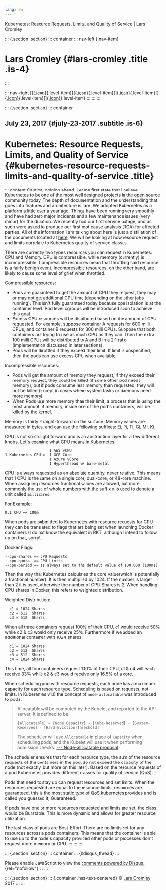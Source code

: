 ```yaml
---
lang: en
---
```


Kubernetes: Resource Requests, Limits, and Quality of Service \| Lars
Cromley

::: {.section .section}
::: container
::: nav-left
[](https://cromleylabs.com){.nav-item}

# Lars Cromley {#lars-cromley .title .is-4}
:::

::: nav-right
[[]{.icon}](/about){.level-item}[[]{.icon}](/disclaimer){.level-item}[[]{.icon}](https://github.com/callmeradical){.level-item}[[]{.icon}](https://twitter.com/callmeradical){.level-item}[[]{.icon}](/index.xml){.level-item}
:::
:::
:::

::: {.section .section}
::: container
## July 23, 2017 {#july-23-2017 .subtitle .is-6}

# Kubernetes: Resource Requests, Limits, and Quality of Service {#kubernetes-resource-requests-limits-and-quality-of-service .title}

::: content
Caution, opinion ahead. Let me first state that I believe Kubernetes to
be one of the most well designed projects in the open source community
today. The depth of documentation and the understanding that goes into
features and architecture is rare. We adopted Kubernetes as a platform a
little over a year ago. Things have been running very smoothly and have
had zero major incidents and a few maintenance issues (very minor) for
the duration. We recently had our first service outage, and as such were
asked to produce our first root cause analysis (RCA) for affected
parties. All of the information I am talking about here is just a
distillation of the documents located at
[here](https://github.com/kubernetes/community/tree/master/contributors/design-proposals).
We will be looking at how resource request and limits correlate to
Kubernetes quality of service classes.

There are currently two types resources you can request in Kubernetes:
CPU and Memory. CPU is compressible, while memory (currently) is
incompressible. Compressible resources mean that throttling said
resource is a fairly benign event. Incompressible resources, on the
other hand, are likely to cause some level of grief when throttled.

Compressible resources:

-   Pods are guaranteed to get the amount of CPU they request, they may
    or may not get additional CPU time (depending on the other jobs
    running). This isn't fully guaranteed today because cpu isolation is
    at the container level. Pod level cgroups will be introduced soon to
    achieve this goal.
-   Excess CPU resources will be distributed based on the amount of CPU
    requested. For example, suppose container A requests for 600 milli
    CPUs, and container B requests for 300 milli CPUs. Suppose that both
    containers are trying to use as much CPU as they can. Then the extra
    100 milli CPUs will be distributed to A and B in a 2:1 ratio
    (implementation discussed in later sections).
-   Pods will be throttled if they exceed their limit. If limit is
    unspecified, then the pods can use excess CPU when available.

Incompressible resources:

-   Pods will get the amount of memory they request, if they exceed
    their memory request, they could be killed (if some other pod needs
    memory), but if pods consume less memory than requested, they will
    not be killed (except in cases where system tasks or daemons need
    more memory).
-   When Pods use more memory than their limit, a process that is using
    the most amount of memory, inside one of the pod's containers, will
    be killed by the kernel.

Memory is fairly straight-forward on the surface. Memory values are
measured in bytes, and can use the following suffixes: Ei, Pi, Ti, Gi,
Mi, Ki.

CPU is not so straight forward and is an abstraction layer for a few
different knobs. Let's examine what CPU means in Kubernetes.

                        1 AWS vCPU
    1 Kubernetes CPU =  1 GCP Core
                        1 Azure vCore
                        1 Hyperthread w/ bare-metal

CPU is always requested as an absolute quantity, never relative. This
means that 1 CPU is the same on a single core, dual-core, or 48-core
machine. When assigning resources fractional values are allowed, but
more commonly the use of whole numbers with the suffix `m` is used to
denote a unit called `millicores`.

For Example:

    0.1 CPU == 100m

When pods are submitted to Kubernetes with resource requests for CPU
they can be translated to flags that are being set when launching Docker
containers (I do not know the equivalent in RKT, although I intend to
follow up on that, sorry!).

Docker Flags:

    --cpu-shares == CPU Requests
    --cpu-quota  == CPU Limits
    --cpu-period == Is always set to the default value of 100,000 (100ms)

Then the way that Kubernetes calculates the core value(which is
potentially a fractional number). It is then multiplied by 1024. If the
number is larger than 2 it is used, otherwise the number of CPU Shares
is 2. When handling CPU shares in Docker, this refers to weighted
distribution.

Weighted Distribution:

      c1 = 1024 Shares
      c2 = 512  Shares
      c3 = 512  Shares

When all three containers request 100% of their CPU, c1 would receive
50% while c2 & c3 would only receive 25%. Furthermore if we added an
additional container with 1024 shares:

      c1 = 1024 Shares
      c2 = 512  Shares
      c3 = 512  Shares
      c4 = 1024 Shares

This time, all four containers request 100% of their CPU, c1 & c4 will
each receive 33% while c2 & c3 would receive only 16.5% of a core.

When scheduling pod with resource requests, each node has a maximum
capacity for each resource type. Scheduling is based on requests, not
limits. In Kuberentes v1.6 the concept of `node-allocatable` was
introduced to pods.

> Allocatable will be computed by the Kubelet and reported to the API
> server. It is defined to be:
>
> `[Allocatable] = [Node Capacity] - [Kube-Reserved] - [System-Reserved] - [Hard-Eviction-Threshold]`
>
> The scheduler will use `Allocatable` in place of `Capacity` when
> scheduling pods, and the Kubelet will use it when performing admission
> checks. [--- Node-allocatable
> proposal](https://github.com/kubernetes/community/blob/master/contributors/design-proposals/node-allocatable.md)

The scheduler ensures that for each resource type, the sum of the
resource requests of the containers in the pod, do not exceed the
capacity of the node (not exactly, but more on this later). Based on the
resource requests of a pod Kubernetes provides different classes for
quality of service (QoS).

Pods that need to stay up can request resources and set limits. When the
resources requested are equal to the resource limits, resources are
guaranteed, this is the most static type of QoS kubernetes provides and
is called you guessed it; Guaranteed.

If pods have one or more resources requested and limits are set, the
class would be Burstable. This is more dynamic and allows for greater
resource utilization.

The last class of pods are Best-Effort. There are no limits set for any
resources across a pods containers. This means that the container is
able to use up to the node's capacity provided other pods or processes
don't request more memory or CPU.
:::
:::
:::

::: {.section .section}
::: container
::: {#disqus_thread}
:::

Please enable JavaScript to view the [comments powered by
Disqus.](https://disqus.com/?ref_noscript){rel="nofollow"}
:::
:::

::: {.section .section}
::: {.container .has-text-centered}
© [Lars Cromley](https://github.com/callmeradical) 2017
:::
:::
